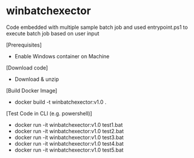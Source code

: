 # winbatchexector
Code embedded with multiple sample batch job and used entrypoint.ps1 to execute batch job based on user input

[Prerequisites]  
* Enable Windows container on Machine 

[Download code]  
* Download & unzip

[Build Docker Image]  
* docker build -t winbatchexector:v1.0 .
		  
[Test Code in CLI (e.g. powershell)]  
* docker run -it winbatchexector:v1.0 test1.bat
* docker run -it winbatchexector:v1.0 test2.bat
* docker run -it winbatchexector:v1.0 test3.bat
* docker run -it winbatchexector:v1.0 test4.bat
* docker run -it winbatchexector:v1.0 test5.bat

